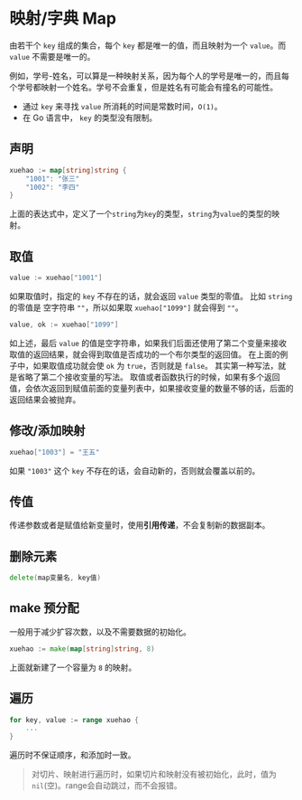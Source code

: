 # 映射/字典 Map

由若干个 `key` 组成的集合，每个 `key` 都是唯一的值，而且映射为一个 `value`。而 `value` 不需要是唯一的。

例如，学号-姓名，可以算是一种映射关系，因为每个人的学号是唯一的，而且每个学号都映射一个姓名。学号不会重复，但是姓名有可能会有撞名的可能性。

* 通过 `key` 来寻找 `value` 所消耗的时间是常数时间，`O(1)`。
* 在 Go 语言中， `key` 的类型没有限制。

## 声明

```go
xuehao := map[string]string {
    "1001": "张三"
    "1002": "李四"
}
```

上面的表达式中，定义了一个`string`为`key`的类型，`string`为`value`的类型的映射。

## 取值

```go
value := xuehao["1001"]
```

如果取值时，指定的 `key` 不存在的话，就会返回 `value` 类型的零值。
比如 `string` 的零值是 空字符串 `""`，所以如果取 `xuehao["1099"]` 就会得到 `""`。

```go
value, ok := xuehao["1099"]
```

如上述，最后 `value` 的值是空字符串，如果我们后面还使用了第二个变量来接收取值的返回结果，就会得到取值是否成功的一个布尔类型的返回值。
在上面的例子中，如果取值成功就会使 `ok` 为 `true`，否则就是 `false`。
其实第一种写法，就是省略了第二个接收变量的写法。
取值或者函数执行的时候，如果有多个返回值，会依次返回到赋值前面的变量列表中，如果接收变量的数量不够的话，后面的返回结果会被抛弃。

## 修改/添加映射

```go
xuehao["1003"] = "王五"
```

如果 `"1003"` 这个 `key` 不存在的话，会自动新的，否则就会覆盖以前的。

## 传值

传递参数或者是赋值给新变量时，使用**引用传递**，不会复制新的数据副本。

## 删除元素

```go
delete(map变量名, key值)
```

## make 预分配

一般用于减少扩容次数，以及不需要数据的初始化。

```go
xuehao := make(map[string]string, 8)
```

上面就新建了一个容量为 `8` 的映射。

## 遍历

```go
for key, value := range xuehao {
    ...
}
```
遍历时不保证顺序，和添加时一致。

> 对切片、映射进行遍历时，如果切片和映射没有被初始化，此时，值为 `nil`(空)。range会自动跳过，而不会报错。
